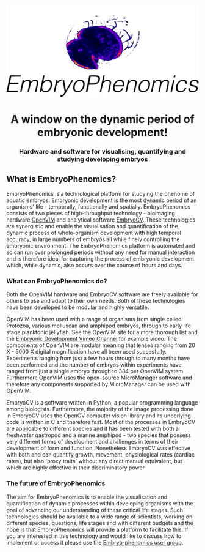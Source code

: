 <p align="center">
<img src="assets/embryophenomicslogo.png" width="600"/>
<h1 align="center">A window on the dynamic period of embryonic development!</h1>
<h3 align="center">Hardware and software for visualising, quantifying and studying developing embryos</h3>
</p>

## What is EmbryoPhenomics?
EmbryoPhenomics is a technological platform for studying the phenome of aquatic embryos. Embryonic development is the most dynamic period of an organisms' life - temporally, functionally and spatially. EmbryoPhenomics consists of two pieces of high-throughput technology - bioimaging hardware [OpenVIM](http://www.openvim.org) and analytical software [EmbryoCV](http://www.embryocv.org). These technologies are synergistic and enable the visualisation and quantification of the dynamic process of whole-organism development with high temporal accuracy, in large numbers of embryos all while finely controlling the embryonic environment. The EmbryoPhenomics platform is automated and so can run over prolonged periods without any need for manual interaction and is therefore ideal for capturing the process of embryonic development which, while dynamic, also occurs over the course of hours and days.

### What can EmbryoPhenomics do?
Both the OpenVIM hardware and EmbryoCV software are freely available for others to use and adapt to their own needs. Both of these technologies have been developed to be modular and highly versatile. 

OpenVIM has been used with a range of organisms from single celled Protozoa, various molluscan and amphipod embryos, through to early life stage planktonic jellyfish. See the OpenVIM site for a more thorough list and the [Embryonic Development Vimeo Channel](http://www.vimeo.com/channels/embryonicdevelopment) for example video. The components of OpenVIM are modular meaning that lenses ranging from 20 X - 5000 X digital magnification have all been used succesfully. Experiments ranging from just a few hours through to many months have been performed and the number of embryos within experiments have ranged from just a single embryo through to 384 per OpenVIM system. Furthermore OpenVIM uses the open-source MicroManager software and therefore any components supported by MicroManager can be used with OpenVIM.

EmbryoCV is a software written in Python, a popular programming language among biologists. Furthermore, the majority of the image processing done in EmbryoCV uses the OpenCV computer vision library and its underlying code is written in C and therefore fast. Most of the processes in EmbryoCV are applicable to different species and it has been tested with both a freshwater gastropod and a marine amphipod - two species that possess very different forms of development and challenges in terms of their development of form and function. Nonetheless EmbryoCV was effective with both and can quantify growth, movement, physiological rates (cardiac rates), but also 'proxy traits' without any direct manual equivalent, but which are highly effective in their discriminatory power.

### The future of EmbryoPhenomics
The aim for EmbryoPhenomics is to enable the visualisation and quantification of dynamic processes within developing organisms with the goal of advancing our understanding of these critical life stages. Such technologies should be available to a wide range of scientists, working on different species, questions, life stages and with different budgets and the hope is that EmbryoPhenomics will provide a platform to facilitate this. If you are interested in this technology and would like to discuss how to implement or access it please use the [Embryo-phenomics user group](https://groups.google.com/forum/#!forum/embryo-phenomics).
